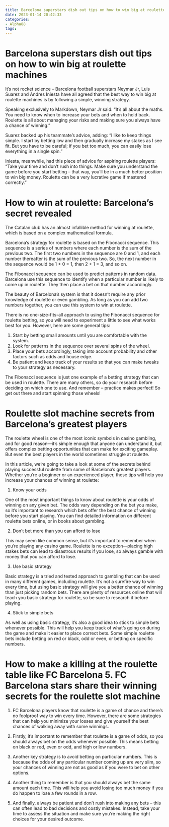 ```yaml
---
title: Barcelona superstars dish out tips on how to win big at roulette machines 
date: 2023-01-14 20:42:33
categories:
- Alpha88
tags:
---
```



#  Barcelona superstars dish out tips on how to win big at roulette machines 

It’s not rocket science – Barcelona football superstars Neymar Jr, Luis Suarez and Andres Iniesta have all agreed that the best way to win big at roulette machines is by following a simple, winning strategy.

Speaking exclusively to Markdown, Neymar Jr said: “It’s all about the maths. You need to know when to increase your bets and when to hold back. Roulette is all about managing your risks and making sure you always have a chance of winning.”

Suarez backed up his teammate’s advice, adding: “I like to keep things simple. I start by betting low and then gradually increase my stakes as I see fit. But you have to be careful; if you bet too much, you can easily lose everything in a single spin.”

Iniesta, meanwhile, had this piece of advice for aspiring roulette players: “Take your time and don’t rush into things. Make sure you understand the game before you start betting – that way, you’ll be in a much better position to win big money. Roulette can be a very lucrative game if mastered correctly.”

#  How to win at roulette: Barcelona’s secret revealed 

The Catalan club has an almost infallible method for winning at roulette, which is based on a complex mathematical formula.

Barcelona’s strategy for roulette is based on the Fibonacci sequence. This sequence is a series of numbers where each number is the sum of the previous two. The first two numbers in the sequence are 0 and 1, and each number thereafter is the sum of the previous two. So, the next number in the sequence would be 1 + 0 = 1, then 2 + 1 = 3, and so on.

The Fibonacci sequence can be used to predict patterns in random data. Barcelona use this sequence to identify when a particular number is likely to come up in roulette. They then place a bet on that number accordingly.

The beauty of Barcelona’s system is that it doesn’t require any prior knowledge of roulette or even gambling. As long as you can add two numbers together, you can use this system to win at roulette.

There is no one-size-fits-all approach to using the Fibonacci sequence for roulette betting, so you will need to experiment a little to see what works best for you. However, here are some general tips: 

1) Start by betting small amounts until you are comfortable with the system. 
2) Look for patterns in the sequence over several spins of the wheel. 
3) Place your bets accordingly, taking into account probability and other factors such as odds and house edge. 
4) Be patient and keep track of your results so that you can make tweaks to your strategy as necessary.

The Fibonacci sequence is just one example of a betting strategy that can be used in roulette. There are many others, so do your research before deciding on which one to use. And remember – practice makes perfect! So get out there and start spinning those wheels!

#  Roulette slot machine secrets from Barcelona’s greatest players 

The roulette wheel is one of the most iconic symbols in casino gambling, and for good reason—it’s simple enough that anyone can understand it, but offers complex betting opportunities that can make for exciting gameplay. But even the best players in the world sometimes struggle at roulette.

In this article, we’re going to take a look at some of the secrets behind playing successful roulette from some of Barcelona’s greatest players. Whether you’re a beginner or an experienced player, these tips will help you increase your chances of winning at roulette:

1. Know your odds

One of the most important things to know about roulette is your odds of winning on any given bet. The odds vary depending on the bet you make, so it’s important to research which bets offer the best chance of winning before you start playing. You can find detailed information on different roulette bets online, or in books about gambling.

2. Don’t bet more than you can afford to lose

This may seem like common sense, but it’s important to remember when you’re playing any casino game. Roulette is no exception—placing high stakes bets can lead to disastrous results if you lose, so always gamble with money that you can afford to lose.

3. Use basic strategy

Basic strategy is a tried and tested approach to gambling that can be used in many different games, including roulette. It’s not a surefire way to win every time, but using basic strategy will give you a better chance of winning than just picking random bets. There are plenty of resources online that will teach you basic strategy for roulette, so be sure to research it before playing.

4. Stick to simple bets

As well as using basic strategy, it’s also a good idea to stick to simple bets whenever possible. This will help you keep track of what’s going on during the game and make it easier to place correct bets. Some simple roulette bets include betting on red or black, odd or even, or betting on specific numbers.

#  How to make a killing at the roulette table like FC Barcelona 5. FC Barcelona stars share their winning secrets for the roulette slot machine

1. FC Barcelona players know that roulette is a game of chance and there’s no foolproof way to win every time. However, there are some strategies that can help you minimize your losses and give yourself the best chances of walking away with some winnings.

2. Firstly, it’s important to remember that roulette is a game of odds, so you should always bet on the odds whenever possible. This means betting on black or red, even or odd, and high or low numbers.

3. Another key strategy is to avoid betting on particular numbers. This is because the odds of any particular number coming up are very slim, so your chances of winning are not as good as if you were to bet on other options.

4. Another thing to remember is that you should always bet the same amount each time. This will help you avoid losing too much money if you do happen to lose a few rounds in a row.

5. And finally, always be patient and don’t rush into making any bets – this can often lead to bad decisions and costly mistakes. Instead, take your time to assess the situation and make sure you’re making the right choices for your desired outcome.